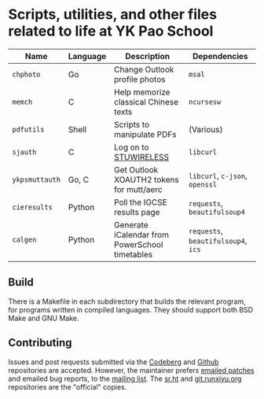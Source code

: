 # Scripts, utilities, and other files related to life at YK Pao School

| Name           | Language | Description                                            | Dependencies                        |
| -------------- | -------- | ------------------------------------------------------ | ----------------------------------- |
| `chphoto`      | Go       | Change Outlook profile photos                          | `msal`                              |
| `memch`        | C        | Help memorize classical Chinese texts                  | `ncursesw`                          |
| `pdfutils`     | Shell    | Scripts to manipulate PDFs                             | (Various)                           |
| `sjauth`       | C        | Log on to [STUWIRELESS](https://ykps.runxiyu.org/wifi) | `libcurl`                           |
| `ykpsmuttauth` | Go, C    | Get Outlook XOAUTH2 tokens for mutt/aerc               | `libcurl`, `c-json`, `openssl`      |
| `cieresults`   | Python   | Poll the IGCSE results page                            | `requests`, `beautifulsoup4`        |
| `calgen`       | Python   | Generate iCalendar from PowerSchool timetables         | `requests`, `beautifulsoup4`, `ics` |

## Build

There is a Makefile in each subdirectory that builds the relevant program, for
programs written in compiled languages. They should support both BSD Make and
GNU Make.

## Contributing

Issues and post requests submitted via the
[Codeberg](https://codeberg.org/runxiyu/tooch) and
[Github](https://github.com/runxiyu/tooch) repositories are accepted. However,
the maintainer prefers [emailed patches](https://git-send-email.io) and emailed
bug reports, to the [mailing list](https://lists.sr.ht/~runxiyu/ykps). The
[sr.ht](https://git.sr.ht/~runxiyu/tooch) and
[git.runxiyu.org](https://git.runxiyu.org/runxiyu/tooch.git) repositories are
the "official" copies.
